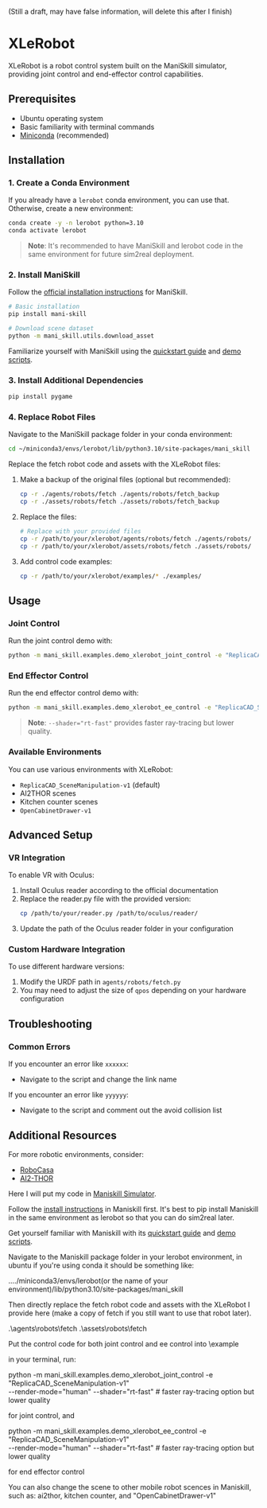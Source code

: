 (Still a draft, may have false information, will delete this after I finish)

# XLeRobot

XLeRobot is a robot control system built on the ManiSkill simulator, providing joint control and end-effector control capabilities.

## Prerequisites

- Ubuntu operating system
- Basic familiarity with terminal commands
- [Miniconda](https://docs.anaconda.com/free/miniconda/index.html) (recommended)

## Installation

### 1. Create a Conda Environment

If you already have a `lerobot` conda environment, you can use that. Otherwise, create a new environment:

```bash
conda create -y -n lerobot python=3.10
conda activate lerobot
```

> **Note**: It's recommended to have ManiSkill and lerobot code in the same environment for future sim2real deployment.

### 2. Install ManiSkill

Follow the [official installation instructions](https://maniskill.readthedocs.io/en/latest/user_guide/getting_started/installation.html) for ManiSkill.

```bash
# Basic installation
pip install mani-skill

# Download scene dataset
python -m mani_skill.utils.download_asset
```

Familiarize yourself with ManiSkill using the [quickstart guide](https://maniskill.readthedocs.io/en/latest/user_guide/getting_started/quickstart.html) and [demo scripts](https://maniskill.readthedocs.io/en/latest/user_guide/getting_started/quickstart.html).

### 3. Install Additional Dependencies

```bash
pip install pygame
```

### 4. Replace Robot Files

Navigate to the ManiSkill package folder in your conda environment:

```bash
cd ~/miniconda3/envs/lerobot/lib/python3.10/site-packages/mani_skill
```

Replace the fetch robot code and assets with the XLeRobot files:

1. Make a backup of the original files (optional but recommended):
   ```bash
   cp -r ./agents/robots/fetch ./agents/robots/fetch_backup
   cp -r ./assets/robots/fetch ./assets/robots/fetch_backup
   ```

2. Replace the files:
   ```bash
   # Replace with your provided files
   cp -r /path/to/your/xlerobot/agents/robots/fetch ./agents/robots/
   cp -r /path/to/your/xlerobot/assets/robots/fetch ./assets/robots/
   ```

3. Add control code examples:
   ```bash
   cp -r /path/to/your/xlerobot/examples/* ./examples/
   ```

## Usage

### Joint Control

Run the joint control demo with:

```bash
python -m mani_skill.examples.demo_xlerobot_joint_control -e "ReplicaCAD_SceneManipulation-v1" --render-mode="human" --shader="rt-fast"
```

### End Effector Control

Run the end effector control demo with:

```bash
python -m mani_skill.examples.demo_xlerobot_ee_control -e "ReplicaCAD_SceneManipulation-v1" --render-mode="human" --shader="rt-fast"
```

> **Note**: `--shader="rt-fast"` provides faster ray-tracing but lower quality.

### Available Environments

You can use various environments with XLeRobot:

- `ReplicaCAD_SceneManipulation-v1` (default)
- AI2THOR scenes
- Kitchen counter scenes
- `OpenCabinetDrawer-v1`

## Advanced Setup

### VR Integration

To enable VR with Oculus:

1. Install Oculus reader according to the official documentation
2. Replace the reader.py file with the provided version:
   ```bash
   cp /path/to/your/reader.py /path/to/oculus/reader/
   ```
3. Update the path of the Oculus reader folder in your configuration

### Custom Hardware Integration

To use different hardware versions:

1. Modify the URDF path in `agents/robots/fetch.py`
2. You may need to adjust the size of `qpos` depending on your hardware configuration

## Troubleshooting

### Common Errors

If you encounter an error like `xxxxxx`:
- Navigate to the script and change the link name

If you encounter an error like `yyyyyy`:
- Navigate to the script and comment out the avoid collision list

## Additional Resources

For more robotic environments, consider:
- [RoboCasa](https://github.com/StanfordVL/robocasa)
- [AI2-THOR](https://ai2thor.allenai.org/)




Here I will put my code in [Maniskill Simulator](https://www.maniskill.ai/).

Follow the [install instructions](https://maniskill.readthedocs.io/en/latest/user_guide/getting_started/installation.html) in Maniskill first. It's best to pip install Maniskill in the same environment as lerobot so that you can do sim2real later.

Get yourself familiar with Maniskill with its [quickstart guide](https://maniskill.readthedocs.io/en/latest/user_guide/getting_started/quickstart.html) and [demo scripts](https://maniskill.readthedocs.io/en/latest/user_guide/getting_started/quickstart.html).

Navigate to the Maniskill package folder in your lerobot environment, in ubuntu if you're using conda it should be something like:

..../miniconda3/envs/lerobot(or the name of your environment)/lib/python3.10/site-packages/mani_skill

Then directly replace the fetch robot code and assets with the XLeRobot I provide here (make a copy of fetch if you still want to use that robot later).

.\agents\robots\fetch
.\assets\robots\fetch

Put the control code for both joint control and ee control into \example

in your terminal, run:

python -m mani_skill.examples.demo_xlerobot_joint_control -e "ReplicaCAD_SceneManipulation-v1" \
  --render-mode="human" --shader="rt-fast" # faster ray-tracing option but lower quality

for joint control, and

python -m mani_skill.examples.demo_xlerobot_ee_control -e "ReplicaCAD_SceneManipulation-v1" \
  --render-mode="human" --shader="rt-fast" # faster ray-tracing option but lower quality

for end effector control

You can also change the scene to other mobile robot scences in Maniskill, such as: ai2thor, kitchen counter, and "OpenCabinetDrawer-v1"
  

  
